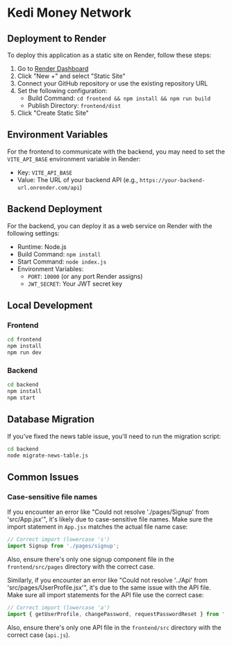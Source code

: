 # Kedi Money Network

## Deployment to Render

To deploy this application as a static site on Render, follow these steps:

1. Go to [Render Dashboard](https://dashboard.render.com/)
2. Click "New +" and select "Static Site"
3. Connect your GitHub repository or use the existing repository URL
4. Set the following configuration:
   - Build Command: `cd frontend && npm install && npm run build`
   - Publish Directory: `frontend/dist`
5. Click "Create Static Site"

## Environment Variables

For the frontend to communicate with the backend, you may need to set the `VITE_API_BASE` environment variable in Render:
- Key: `VITE_API_BASE`
- Value: The URL of your backend API (e.g., `https://your-backend-url.onrender.com/api`)

## Backend Deployment

For the backend, you can deploy it as a web service on Render with the following settings:
- Runtime: Node.js
- Build Command: `npm install`
- Start Command: `node index.js`
- Environment Variables:
  - `PORT`: `10000` (or any port Render assigns)
  - `JWT_SECRET`: Your JWT secret key

## Local Development

### Frontend
```bash
cd frontend
npm install
npm run dev
```

### Backend
```bash
cd backend
npm install
npm start
```

## Database Migration

If you've fixed the news table issue, you'll need to run the migration script:
```bash
cd backend
node migrate-news-table.js
```

## Common Issues

### Case-sensitive file names
If you encounter an error like "Could not resolve './pages/Signup' from 'src/App.jsx'", it's likely due to case-sensitive file names. Make sure the import statement in `App.jsx` matches the actual file name case:

```javascript
// Correct import (lowercase 's')
import Signup from './pages/signup';
```

Also, ensure there's only one signup component file in the `frontend/src/pages` directory with the correct case.

Similarly, if you encounter an error like "Could not resolve '../Api' from 'src/pages/UserProfile.jsx'", it's due to the same issue with the API file. Make sure all import statements for the API file use the correct case:

```javascript
// Correct import (lowercase 'a')
import { getUserProfile, changePassword, requestPasswordReset } from '../api';
```

Also, ensure there's only one API file in the `frontend/src` directory with the correct case (`api.js`).